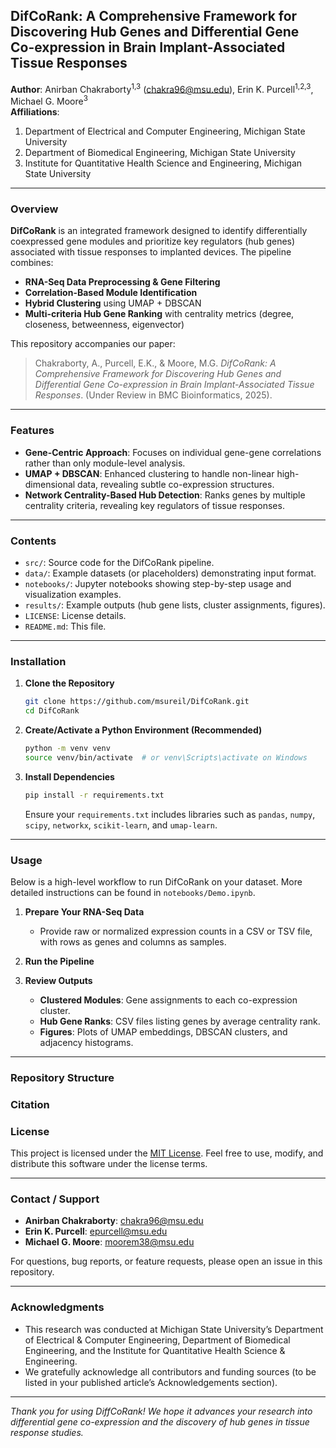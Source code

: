 ## DifCoRank: A Comprehensive Framework for Discovering Hub Genes and Differential Gene Co-expression in Brain Implant-Associated Tissue Responses

**Author**: Anirban Chakraborty<sup>1,3</sup> (chakra96@msu.edu), Erin K. Purcell<sup>1,2,3</sup>, Michael G. Moore<sup>3</sup>  
**Affiliations**:  
1. Department of Electrical and Computer Engineering, Michigan State University  
2. Department of Biomedical Engineering, Michigan State University  
3. Institute for Quantitative Health Science and Engineering, Michigan State University  

---

### Overview

**DifCoRank** is an integrated framework designed to identify differentially coexpressed gene modules and prioritize key regulators (hub genes) associated with tissue responses to implanted devices. The pipeline combines:

- **RNA-Seq Data Preprocessing & Gene Filtering**  
- **Correlation-Based Module Identification**  
- **Hybrid Clustering** using UMAP + DBSCAN  
- **Multi-criteria Hub Gene Ranking** with centrality metrics (degree, closeness, betweenness, eigenvector)

This repository accompanies our paper:  
> Chakraborty, A., Purcell, E.K., & Moore, M.G. *DifCoRank: A Comprehensive Framework for Discovering Hub Genes and Differential Gene Co-expression in Brain Implant-Associated Tissue Responses*. (Under Review in BMC Bioinformatics, 2025).

---

### Features

- **Gene-Centric Approach**: Focuses on individual gene-gene correlations rather than only module-level analysis.  
- **UMAP + DBSCAN**: Enhanced clustering to handle non-linear high-dimensional data, revealing subtle co-expression structures.  
- **Network Centrality-Based Hub Detection**: Ranks genes by multiple centrality criteria, revealing key regulators of tissue responses.

---

### Contents

- `src/`: Source code for the DifCoRank pipeline.  
- `data/`: Example datasets (or placeholders) demonstrating input format.  
- `notebooks/`: Jupyter notebooks showing step-by-step usage and visualization examples.  
- `results/`: Example outputs (hub gene lists, cluster assignments, figures).  
- `LICENSE`: License details.  
- `README.md`: This file.

---

### Installation

1. **Clone the Repository**  
   ```bash
   git clone https://github.com/msureil/DifCoRank.git
   cd DifCoRank
   ```

2. **Create/Activate a Python Environment (Recommended)**  
   ```bash
   python -m venv venv
   source venv/bin/activate  # or venv\Scripts\activate on Windows
   ```

3. **Install Dependencies**  
   ```bash
   pip install -r requirements.txt
   ```
   Ensure your `requirements.txt` includes libraries such as `pandas`, `numpy`, `scipy`, `networkx`, `scikit-learn`, and `umap-learn`.

---

### Usage

Below is a high-level workflow to run DifCoRank on your dataset. More detailed instructions can be found in `notebooks/Demo.ipynb`.

1. **Prepare Your RNA-Seq Data**  
   - Provide raw or normalized expression counts in a CSV or TSV file, with rows as genes and columns as samples.  

2. **Run the Pipeline**  

3. **Review Outputs**  
   - **Clustered Modules**: Gene assignments to each co-expression cluster.  
   - **Hub Gene Ranks**: CSV files listing genes by average centrality rank.  
   - **Figures**: Plots of UMAP embeddings, DBSCAN clusters, and adjacency histograms.

---

### Repository Structure


### Citation

### License

This project is licensed under the [MIT License](LICENSE). Feel free to use, modify, and distribute this software under the license terms.

---

### Contact / Support

- **Anirban Chakraborty**: chakra96@msu.edu  
- **Erin K. Purcell**: epurcell@msu.edu  
- **Michael G. Moore**: moorem38@msu.edu

For questions, bug reports, or feature requests, please open an issue in this repository.

---

### Acknowledgments

- This research was conducted at Michigan State University’s Department of Electrical & Computer Engineering, Department of Biomedical Engineering, and the Institute for Quantitative Health Science & Engineering.
- We gratefully acknowledge all contributors and funding sources (to be listed in your published article’s Acknowledgements section).

---

*Thank you for using DiffCoRank! We hope it advances your research into differential gene co-expression and the discovery of hub genes in tissue response studies.*
